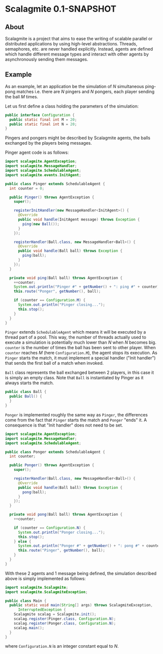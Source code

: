 # Scalagmite 0.1-SNAPSHOT

## About

Scalagmite is a project that aims to ease the writing of scalable parallel
or distributed applications by using high-level abstractions. Threads,
semaphores, etc. are never handled explicitly. Instead, agents are defined
which handle different message types and interact with other agents by
asynchronously sending them messages.

## Example

As an example, let an application be the simulation of *N* simultaneous
ping-pong matches i.e. there are *N* pingers and *N* pongers, each player
sending the ball *M* times.

Let us first define a class holding the parameters of the simulation:

```java
public interface Configuration {
  public static final int M = 20;
  public static final int N = 20;
}
```

Pingers and pongers might be described by Scalagmite agents, the balls exchanged
by the players being messages.

Pinger agent code is as follows:

```java
import scalagmite.AgentException;
import scalagmite.MessageHandler;
import scalagmite.SchedulableAgent;
import scalagmite.events.InitAgent;

public class Pinger extends SchedulableAgent {
  int counter = 0;

  public Pinger() throws AgentException {
    super();

    registerInitHandler(new MessageHandler<InitAgent>() {
      @Override
      public void handle(InitAgent message) throws Exception {
        ping(new Ball());
      }
    });

    registerHandler(Ball.class, new MessageHandler<Ball>() {
      @Override
      public void handle(Ball ball) throws Exception {
        ping(ball);
      }
    });
  }

  private void ping(Ball ball) throws AgentException {
    ++counter;
    System.out.println("Pinger #" + getNumber() + ": ping #" + counter);
    this.route("Ponger", getNumber(), ball);

    if (counter == Configuration.M) {
      System.out.println("Pinger closing...");
      this.stop();
    }
  }
}
```


``Pinger`` extends ``SchedulableAgent`` which means it will be executed by a
thread part of a pool. This way, the number of threads actually used to execute
a simulation is potentially much lower than *N* when *N* becomes big.
``counter`` is the number
of times the ball has been sent to other player. When ``counter`` reaches
*M* (here ``Configuration.M``), the agent stops its execution.
As ``Pinger`` starts the match, it must implement a special handler ("Init
handler") that sends the first ball of a match when invoked.

``Ball`` class represents the ball exchanged between 2 players, in this case
it is simply an empty class. Note that ``Ball`` is instantiated by Pinger as
it always starts the match.

```java
public class Ball {
  public Ball() {
  }
}
```

``Ponger`` is implemented roughly the same way as ``Pinger``, the
differences come from the fact that ``Pinger`` starts the match and
``Ponger`` "ends" it. A consequence is that "Init handler" does not need to
be set.

```java
import scalagmite.AgentException;
import scalagmite.MessageHandler;
import scalagmite.SchedulableAgent;

public class Ponger extends SchedulableAgent {
  int counter;

  public Ponger() throws AgentException {
    super();

    registerHandler(Ball.class, new MessageHandler<Ball>() {
      @Override
      public void handle(Ball ball) throws Exception {
        pong(ball);
      }
    });
  }

  private void pong(Ball ball) throws AgentException {
    ++counter;

    if (counter == Configuration.N) {
      System.out.println("Ponger closing...");
      this.stop();
    } else {
      System.out.println("Ponger #" + getNumber() + ": pong #" + counter);
      this.route("Pinger", getNumber(), ball);
    }
  }
}
```

With these 2 agents and 1 message being defined, the simulation described
above is simply implemented as follows:

```java
import scalagmite.Scalagmite;
import scalagmite.ScalagmiteException;

public class Main {
  public static void main(String[] args) throws ScalagmiteException,
      InterruptedException {
    Scalagmite scalag = Scalagmite.init();
    scalag.register(Pinger.class, Configuration.N);
    scalag.register(Ponger.class, Configuration.N);
    scalag.main();
  }
}
```

where ``Configuration.N`` is an integer constant equal to *N*.
